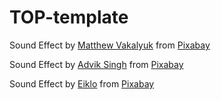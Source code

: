 # TOP-template

<!-- sound credits -->

Sound Effect by <a href="https://pixabay.com/users/matthewvakaliuk73627-48347364/?utm_source=link-attribution&utm_medium=referral&utm_campaign=music&utm_content=290204">Matthew Vakalyuk</a> from <a href="https://pixabay.com/sound-effects//?utm_source=link-attribution&utm_medium=referral&utm_campaign=music&utm_content=290204">Pixabay</a>

<!--  -->

Sound Effect by <a href="https://pixabay.com/users/scratchonix-50592769/?utm_source=link-attribution&utm_medium=referral&utm_campaign=music&utm_content=366448">Advik Singh</a> from <a href="https://pixabay.com//?utm_source=link-attribution&utm_medium=referral&utm_campaign=music&utm_content=366448">Pixabay</a>


Sound Effect by <a href="https://pixabay.com/users/eiklo-41248033/?utm_source=link-attribution&utm_medium=referral&utm_campaign=music&utm_content=303896">Eiklo</a> from <a href="https://pixabay.com/sound-effects//?utm_source=link-attribution&utm_medium=referral&utm_campaign=music&utm_content=303896">Pixabay</a>